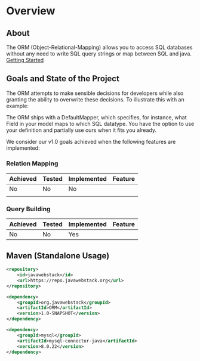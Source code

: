 # Overview
## About
The ORM (Object-Relational-Mapping) allows you to access SQL databases without any need to write SQL query strings or map between SQL and java.
[Getting Started](/docs/orm/getting-started)

## Goals and State of the Project
The ORM attempts to make sensible decisions for developers while also granting the ability to overwrite these decisions. To illustrate this with an example:

The ORM ships with a DefaultMapper, which specifies, for instance, what Field in your model maps to which SQL datatype. You have the option to use your definition and partially use ours when it fits you already.

We consider our v1.0 goals achieved when the following features are implemented:

### Relation Mapping

|Achieved|Tested|Implemented|Feature|
| - | - | - | - |
| No |No | No | 
|  |  |  |

### Query Building
|Achieved|Tested|Implemented|Feature|
| - | - | - | - |
| No | No | Yes | |

## Maven (Standalone Usage)
```xml
<repository>
    <id>javawebstack</id>
    <url>https://repo.javawebstack.org</url>
</repository>
```
```xml
<dependency>
    <groupId>org.javawebstack</groupId>
    <artifactId>ORM</artifactId>
    <version>1.0-SNAPSHOT</version>
</dependency>
```
```xml
<dependency>
    <groupId>mysql</groupId>
    <artifactId>mysql-connector-java</artifactId>
    <version>8.0.22</version>
</dependency>
```